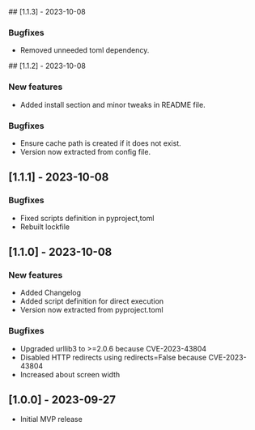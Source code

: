 ## [1.1.3] - 2023-10-08

### Bugfixes

- Removed unneeded toml dependency.

## [1.1.2] - 2023-10-08

### New features

- Added install section and minor tweaks in README file.

### Bugfixes

- Ensure cache path is created if it does not exist.
- Version now extracted from config file.

## [1.1.1] - 2023-10-08

### Bugfixes

- Fixed scripts definition in pyproject,toml
- Rebuilt lockfile

## [1.1.0] - 2023-10-08

### New features

- Added Changelog
- Added script definition for direct execution
- Version now extracted from pyproject.toml

### Bugfixes

- Upgraded urllib3 to >=2.0.6 because CVE-2023-43804
- Disabled HTTP redirects using redirects=False because CVE-2023-43804
- Increased about screen width

## [1.0.0] - 2023-09-27
- Initial MVP release